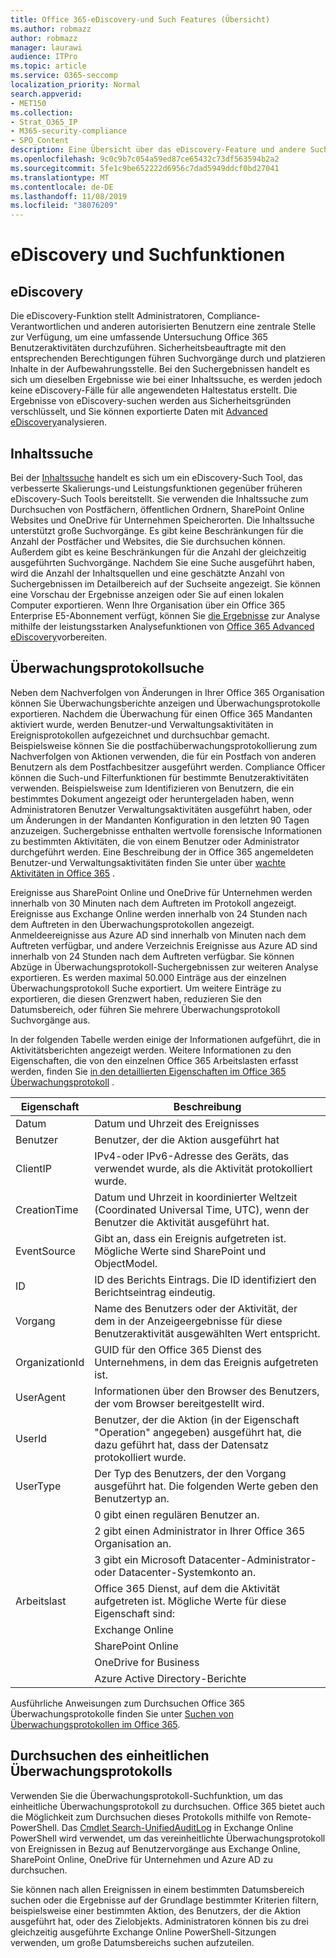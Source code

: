 ```yaml
---
title: Office 365-eDiscovery-und Such Features (Übersicht)
ms.author: robmazz
author: robmazz
manager: laurawi
audience: ITPro
ms.topic: article
ms.service: O365-seccomp
localization_priority: Normal
search.appverid:
- MET150
ms.collection:
- Strat_O365_IP
- M365-security-compliance
- SPO_Content
description: Eine Übersicht über das eDiscovery-Feature und andere Suchfeatures in Office 365 für die Verwendung und Transparenz der Überwachung.
ms.openlocfilehash: 9c0c9b7c054a59ed87ce65432c73df563594b2a2
ms.sourcegitcommit: 5fe1c9be652222d6956c7dad5949ddcf0bd27041
ms.translationtype: MT
ms.contentlocale: de-DE
ms.lasthandoff: 11/08/2019
ms.locfileid: "38076209"
---
```

# <a name="ediscovery-and-search-features"></a>eDiscovery und Suchfunktionen 

## <a name="ediscovery"></a>eDiscovery

Die eDiscovery-Funktion stellt Administratoren, Compliance-Verantwortlichen und anderen autorisierten Benutzern eine zentrale Stelle zur Verfügung, um eine umfassende Untersuchung Office 365 Benutzeraktivitäten durchzuführen. Sicherheitsbeauftragte mit den entsprechenden Berechtigungen führen Suchvorgänge durch und platzieren Inhalte in der Aufbewahrungsstelle. Bei den Suchergebnissen handelt es sich um dieselben Ergebnisse wie bei einer Inhaltssuche, es werden jedoch keine eDiscovery-Fälle für alle angewendeten Haltestatus erstellt. Die Ergebnisse von eDiscovery-suchen werden aus Sicherheitsgründen verschlüsselt, und Sie können exportierte Daten mit [Advanced eDiscovery](https://support.office.com/article/office-365-advanced-ediscovery-fd53438a-a760-45f6-9df4-861b50161ae4)analysieren.

## <a name="content-search"></a>Inhaltssuche

Bei der [Inhaltssuche](https://support.office.com/article/Run-a-Content-Search-in-the-Office-365-Security-Compliance-Center-61852fd9-fe8a-4880-a339-cb19ed3bff4a) handelt es sich um ein eDiscovery-Such Tool, das verbesserte Skalierungs-und Leistungsfunktionen gegenüber früheren eDiscovery-Such Tools bereitstellt. Sie verwenden die Inhaltssuche zum Durchsuchen von Postfächern, öffentlichen Ordnern, SharePoint Online Websites und OneDrive für Unternehmen Speicherorten. Die Inhaltssuche unterstützt große Suchvorgänge. Es gibt keine Beschränkungen für die Anzahl der Postfächer und Websites, die Sie durchsuchen können. Außerdem gibt es keine Beschränkungen für die Anzahl der gleichzeitig ausgeführten Suchvorgänge. Nachdem Sie eine Suche ausgeführt haben, wird die Anzahl der Inhaltsquellen und eine geschätzte Anzahl von Suchergebnissen im Detailbereich auf der Suchseite angezeigt. Sie können eine Vorschau der Ergebnisse anzeigen oder Sie auf einen lokalen Computer exportieren. Wenn Ihre Organisation über ein Office 365 Enterprise E5-Abonnement verfügt, können Sie [die Ergebnisse](https://support.office.com/article/Run-a-Content-Search-in-the-Office-365-Security-Compliance-Center-61852fd9-fe8a-4880-a339-cb19ed3bff4a#prepare) zur Analyse mithilfe der leistungsstarken Analysefunktionen von [Office 365 Advanced eDiscovery](https://go.microsoft.com/fwlink/p/?LinkID=620116)vorbereiten.

## <a name="audit-log-search"></a>Überwachungsprotokollsuche

Neben dem Nachverfolgen von Änderungen in Ihrer Office 365 Organisation können Sie Überwachungsberichte anzeigen und Überwachungsprotokolle exportieren. Nachdem die Überwachung für einen Office 365 Mandanten aktiviert wurde, werden Benutzer-und Verwaltungsaktivitäten in Ereignisprotokollen aufgezeichnet und durchsuchbar gemacht. Beispielsweise können Sie die postfachüberwachungsprotokollierung zum Nachverfolgen von Aktionen verwenden, die für ein Postfach von anderen Benutzern als dem Postfachbesitzer ausgeführt werden. Compliance Officer können die Such-und Filterfunktionen für bestimmte Benutzeraktivitäten verwenden. Beispielsweise zum Identifizieren von Benutzern, die ein bestimmtes Dokument angezeigt oder heruntergeladen haben, wenn Administratoren Benutzer Verwaltungsaktivitäten ausgeführt haben, oder um Änderungen in der Mandanten Konfiguration in den letzten 90 Tagen anzuzeigen. Suchergebnisse enthalten wertvolle forensische Informationen zu bestimmten Aktivitäten, die von einem Benutzer oder Administrator durchgeführt werden. Eine Beschreibung der in Office 365 angemeldeten Benutzer-und Verwaltungsaktivitäten finden Sie unter über [wachte Aktivitäten in Office 365](https://support.office.com/article/Search-the-audit-log-in-the-Office-365-Security-Compliance-Center-0d4d0f35-390b-4518-800e-0c7ec95e946c#auditlogevents) .

Ereignisse aus SharePoint Online und OneDrive für Unternehmen werden innerhalb von 30 Minuten nach dem Auftreten im Protokoll angezeigt. Ereignisse aus Exchange Online werden innerhalb von 24 Stunden nach dem Auftreten in den Überwachungsprotokollen angezeigt. Anmeldeereignisse aus Azure AD sind innerhalb von Minuten nach dem Auftreten verfügbar, und andere Verzeichnis Ereignisse aus Azure AD sind innerhalb von 24 Stunden nach dem Auftreten verfügbar. Sie können Abzüge in Überwachungsprotokoll-Suchergebnissen zur weiteren Analyse exportieren. Es werden maximal 50.000 Einträge aus der einzelnen Überwachungsprotokoll Suche exportiert. Um weitere Einträge zu exportieren, die diesen Grenzwert haben, reduzieren Sie den Datumsbereich, oder führen Sie mehrere Überwachungsprotokoll Suchvorgänge aus.

In der folgenden Tabelle werden einige der Informationen aufgeführt, die in Aktivitätsberichten angezeigt werden. Weitere Informationen zu den Eigenschaften, die von den einzelnen Office 365 Arbeitslasten erfasst werden, finden Sie [in den detaillierten Eigenschaften im Office 365 Überwachungsprotokoll](https://support.office.com/article/detailed-properties-in-the-office-365-audit-log-ce004100-9e7f-443e-942b-9b04098fcfc3) .

| Eigenschaft | Beschreibung |
|----------------|----------------------------------------------------------------------------------------------------------------------|
| Datum | Datum und Uhrzeit des Ereignisses |
| Benutzer | Benutzer, der die Aktion ausgeführt hat |
| ClientIP | IPv4-oder IPv6-Adresse des Geräts, das verwendet wurde, als die Aktivität protokolliert wurde. |
| CreationTime | Datum und Uhrzeit in koordinierter Weltzeit (Coordinated Universal Time, UTC), wenn der Benutzer die Aktivität ausgeführt hat. |
| EventSource | Gibt an, dass ein Ereignis aufgetreten ist. Mögliche Werte sind SharePoint und ObjectModel. |
| ID | ID des Berichts Eintrags. Die ID identifiziert den Berichtseintrag eindeutig. |
| Vorgang | Name des Benutzers oder der Aktivität, der dem in der Anzeigeergebnisse für diese Benutzeraktivität ausgewählten Wert entspricht. |
| OrganizationId | GUID für den Office 365 Dienst des Unternehmens, in dem das Ereignis aufgetreten ist. |
| UserAgent | Informationen über den Browser des Benutzers, der vom Browser bereitgestellt wird. |
| UserId | Benutzer, der die Aktion (in der Eigenschaft "Operation" angegeben) ausgeführt hat, die dazu geführt hat, dass der Datensatz protokolliert wurde. |
| UserType | Der Typ des Benutzers, der den Vorgang ausgeführt hat. Die folgenden Werte geben den Benutzertyp an. |
|  | 0 gibt einen regulären Benutzer an. |
|  | 2 gibt einen Administrator in Ihrer Office 365 Organisation an. |
|  | 3 gibt ein Microsoft Datacenter-Administrator-oder Datacenter-Systemkonto an. |
| Arbeitslast | Office 365 Dienst, auf dem die Aktivität aufgetreten ist. Mögliche Werte für diese Eigenschaft sind: |
|  | Exchange Online |
|  | SharePoint Online |
|  | OneDrive for Business |
|  | Azure Active Directory-Berichte |

Ausführliche Anweisungen zum Durchsuchen Office 365 Überwachungsprotokolle finden Sie unter [Suchen von Überwachungsprotokollen im Office 365](https://support.office.com/article/Search-the-audit-log-in-the-Office-365-Security-Compliance-Center-0d4d0f35-390b-4518-800e-0c7ec95e946c).

## <a name="search-unified-audit-log"></a>Durchsuchen des einheitlichen Überwachungsprotokolls

Verwenden Sie die Überwachungsprotokoll-Suchfunktion, um das einheitliche Überwachungsprotokoll zu durchsuchen. Office 365 bietet auch die Möglichkeit zum Durchsuchen dieses Protokolls mithilfe von Remote-PowerShell. Das [Cmdlet Search-UnifiedAuditLog](https://docs.microsoft.com/powershell/module/exchange/policy-and-compliance-audit/Search-UnifiedAuditLog?view=exchange-ps) in Exchange Online PowerShell wird verwendet, um das vereinheitlichte Überwachungsprotokoll von Ereignissen in Bezug auf Benutzervorgänge aus Exchange Online, SharePoint Online, OneDrive für Unternehmen und Azure AD zu durchsuchen. 

Sie können nach allen Ereignissen in einem bestimmten Datumsbereich suchen oder die Ergebnisse auf der Grundlage bestimmter Kriterien filtern, beispielsweise einer bestimmten Aktion, des Benutzers, der die Aktion ausgeführt hat, oder des Zielobjekts. Administratoren können bis zu drei gleichzeitig ausgeführte Exchange Online PowerShell-Sitzungen verwenden, um große Datumsbereichs suchen aufzuteilen.